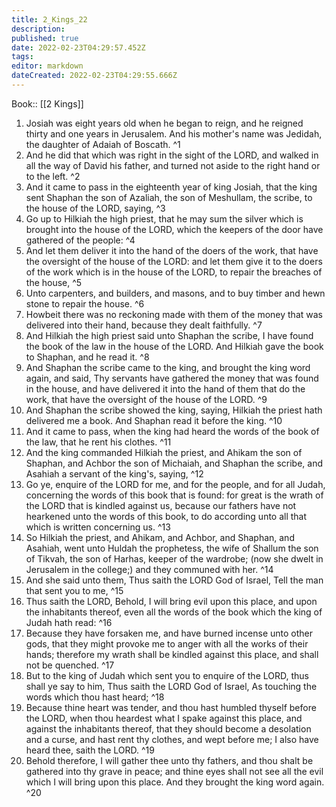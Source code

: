 ```yaml
---
title: 2_Kings_22
description: 
published: true
date: 2022-02-23T04:29:57.452Z
tags: 
editor: markdown
dateCreated: 2022-02-23T04:29:55.666Z
---
```


 Book:: [[2 Kings]]
 1. Josiah was eight years old when he began to reign, and he reigned thirty and one years in Jerusalem. And his mother's name was Jedidah, the daughter of Adaiah of Boscath. ^1
 2. And he did that which was right in the sight of the LORD, and walked in all the way of David his father, and turned not aside to the right hand or to the left. ^2
 3. And it came to pass in the eighteenth year of king Josiah, that the king sent Shaphan the son of Azaliah, the son of Meshullam, the scribe, to the house of the LORD, saying, ^3
 4. Go up to Hilkiah the high priest, that he may sum the silver which is brought into the house of the LORD, which the keepers of the door have gathered of the people: ^4
 5. And let them deliver it into the hand of the doers of the work, that have the oversight of the house of the LORD: and let them give it to the doers of the work which is in the house of the LORD, to repair the breaches of the house, ^5
 6. Unto carpenters, and builders, and masons, and to buy timber and hewn stone to repair the house. ^6
 7. Howbeit there was no reckoning made with them of the money that was delivered into their hand, because they dealt faithfully. ^7
 8. And Hilkiah the high priest said unto Shaphan the scribe, I have found the book of the law in the house of the LORD. And Hilkiah gave the book to Shaphan, and he read it. ^8
 9. And Shaphan the scribe came to the king, and brought the king word again, and said, Thy servants have gathered the money that was found in the house, and have delivered it into the hand of them that do the work, that have the oversight of the house of the LORD. ^9
 10. And Shaphan the scribe showed the king, saying, Hilkiah the priest hath delivered me a book. And Shaphan read it before the king. ^10
 11. And it came to pass, when the king had heard the words of the book of the law, that he rent his clothes. ^11
 12. And the king commanded Hilkiah the priest, and Ahikam the son of Shaphan, and Achbor the son of Michaiah, and Shaphan the scribe, and Asahiah a servant of the king's, saying, ^12
 13. Go ye, enquire of the LORD for me, and for the people, and for all Judah, concerning the words of this book that is found: for great is the wrath of the LORD that is kindled against us, because our fathers have not hearkened unto the words of this book, to do according unto all that which is written concerning us. ^13
 14. So Hilkiah the priest, and Ahikam, and Achbor, and Shaphan, and Asahiah, went unto Huldah the prophetess, the wife of Shallum the son of Tikvah, the son of Harhas, keeper of the wardrobe; (now she dwelt in Jerusalem in the college;) and they communed with her. ^14
 15. And she said unto them, Thus saith the LORD God of Israel, Tell the man that sent you to me, ^15
 16. Thus saith the LORD, Behold, I will bring evil upon this place, and upon the inhabitants thereof, even all the words of the book which the king of Judah hath read: ^16
 17. Because they have forsaken me, and have burned incense unto other gods, that they might provoke me to anger with all the works of their hands; therefore my wrath shall be kindled against this place, and shall not be quenched. ^17
 18. But to the king of Judah which sent you to enquire of the LORD, thus shall ye say to him, Thus saith the LORD God of Israel, As touching the words which thou hast heard; ^18
 19. Because thine heart was tender, and thou hast humbled thyself before the LORD, when thou heardest what I spake against this place, and against the inhabitants thereof, that they should become a desolation and a curse, and hast rent thy clothes, and wept before me; I also have heard thee, saith the LORD. ^19
 20. Behold therefore, I will gather thee unto thy fathers, and thou shalt be gathered into thy grave in peace; and thine eyes shall not see all the evil which I will bring upon this place. And they brought the king word again. ^20
